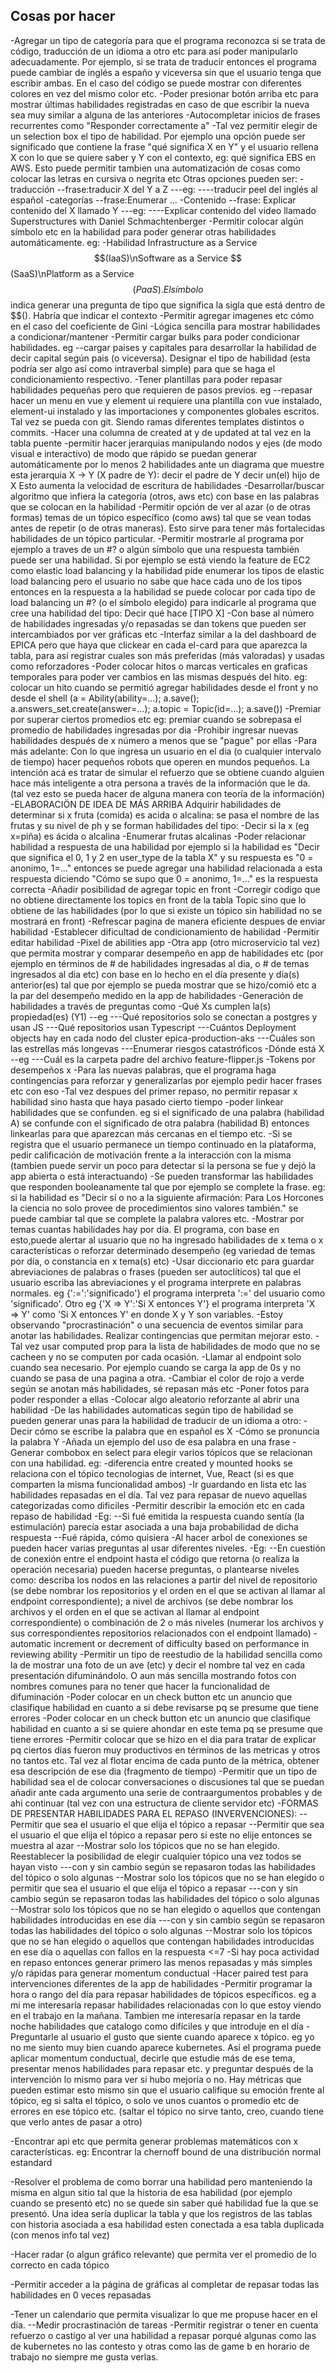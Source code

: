 ## Cosas por hacer
-Agregar un tipo de categoría para que el programa reconozca
 si se trata de código, traducción de un idioma a otro etc
 para así poder manipularlo adecuadamente. Por ejemplo, si se
 trata de traducir entonces el programa puede cambiar de inglés
 a españo y viceversa sin que el usuario tenga que escribir ambas.
 En el caso del código se puede mostrar con diferentes colores 
 en vez del mismo color etc.
-Poder presionar botón arriba etc para mostrar últimas habilidades
 registradas en caso de que escribir la nueva sea muy similar
 a alguna de las anteriores
-Autocompletar inicios de frases recurrentes como "Responder correctamente a"
-Tal vez permitir elegir de un selection box el tipo de habilidad. Por ejemplo
 una opción puede ser significado que contiene la frase "qué significa X en Y"
 y el usuario rellena X con lo que se quiere saber y Y con el contexto, eg:
 qué significa EBS en AWS. Esto puede permitir tambien una automatización de cosas como colocar las letras en cursiva o negrita etc Otras opciones pueden ser:
    -traducción
    --frase:traducir X del Y a Z
    ---eg:
    ----traducir peel del inglés al español
    -categorías
    --frase:Enumerar ...
    -Contenido
    --frase: Explicar contenido del X llamado Y
    ---eg:
    ----Explicar contenido del video llamado Superstructures with Daniel Schmachtenberger
-Permitir colocar algún símbolo etc en la habilidad para poder generar 
 otras habilidades automáticamente. eg:
 -Habilidad Infrastructure as a Service $$(IaaS)\nSoftware as a Service $$(SaaS)\nPlatform as a Service $$(PaaS). El símbolo $$ indica generar una pregunta de
 tipo que significa la sigla que está dentro de $$(). Habría que indicar el contexto
-Permitir agregar imagenes etc cómo en el caso del coeficiente de Gini
-Lógica sencilla para mostrar habilidades a condicionar/mantener
-Permitir cargar bulks para poder condicionar habilidades. eg
--cargar paises y capitales para desarrollar la habilidad de decir capital
  según pais (o viceversa). Designar el tipo de habilidad (esta podría ser
  algo así como intraverbal simple) para que se haga el condicionamiento
  respectivo.
-Tener plantillas para poder repasar habilidades pequeñas pero que 
 requieren de pasos previos. eg
--repasar hacer un menu en vue y element ui requiere una plantilla con
  vue instalado, element-ui instalado y las importaciones y componentes
  globales escritos. Tal vez se pueda con git. Siendo ramas diferentes
  templates distintos o commits.
-Hacer una columna de created at y de updated at tal vez en la tabla puente
-permitir hacer jerarquias manipulando nodos y ejes (de modo visual e   interactivo) de modo que rápido se puedan generar automáticamente por lo menos
 2 habilidades ante un diagrama que muestre esta jerarquia X -> Y (X padre de Y):
 decir el padre de Y
 decir un(el) hijo de X
 Esto aumenta la velocidad de escritura de habilidades
-Desarrollar/buscar algoritmo que infiera la categoría (otros, aws etc) con base
 en las palabras que se colocan en la habilidad
-Permitir opción de ver al azar (o de otras formas) temas de un tópico específico
 (como aws) tal que se vean todas antes de repetir (o de otras maneras). Esto
 sirve para tener más fortalecidas habilidades de un tópico particular.
-Permitir mostrarle al programa por ejemplo a traves de un #? o algún símbolo
 que una respuesta también puede ser una habilidad. Si por ejemplo se está viendo la feature de EC2 como elastic load balancing y la habilidad pide enumerar los tipos de elastic load balancing pero el usuario no sabe que 
 hace cada uno de los tipos entonces en la respuesta a la habilidad se puede 
 colocar por cada tipo de load balancing un #? (o el símbolo elegido) para indicarle al programa que cree una habilidad del tipo: Decir qué hace [TIPO X]
-Con base al número de habilidades ingresadas y/o repasadas se dan tokens que
 pueden ser intercambiados por ver gráficas etc
-Interfaz similar a la del dashboard de EPICA pero que haya que clickear en cada
 el-card para que aparezca la tabla, para así registrar cuales son más preferidas
 (más valoradas) y usadas como reforzadores
-Poder colocar hitos o marcas verticales en graficas temporales para poder
 ver cambios en las mismas después del hito.
 eg:
  colocar un hito cuando se permitió agregar habilidades desde el front y no
  desde el shell (a = Ability(ability=...); a.save(); a.answers_set.create(answer=...); a.topic = Topic(id=...); a.save())
-Premiar por superar ciertos promedios etc
 eg:
  premiar cuando se sobrepasa el promedio de habilidades ingresadas por dia
-Prohibir ingresar nuevas habilidades después de x número a menos que se "pague" 
 por ellas
-Para más adelante: Con lo que ingresa un usuario en el dia (o cualquier intervalo
 de tiempo) hacer pequeños robots que operen en mundos pequeños. La intención acá
 es tratar de simular el refuerzo que se obtiene cuando alguien hace más inteligente
 a otra persona a través de la información que le da. (tal vez esto se pueda hacer
 de alguna manera con teoría de la información)
-ELABORACIÖN DE IDEA DE MÁS ARRIBA
 Adquirir habilidades de determinar si x fruta (comida) es acida o alcalina:
 se pasa el nombre de las frutas y su nivel de ph y se forman habilidades del tipo:
 -Decir si la x (eg x=piña) es ácida o alcalina
 -Enumerar frutas alcalinas
-Poder relacionar habilidad a respuesta de una habilidad por ejemplo si la
 habilidad es "Decir que significa el 0, 1 y 2 en user_type de la tabla X"
 y su respuesta es "0 = anonimo, 1=..." entonces se puede agregar una 
 habilidad relacionada a esta respuesta diciendo "Cómo se supo que 0 = anonimo, 1=..." es la respuesta correcta
-Añadir posibilidad de agregar topic en front
-Corregir codigo que no obtiene directamente los topics en front de la tabla Topic
 sino que lo obtiene de las habilidades (por lo que si existe un tópico sin habilidad no se mostrará en front)
-Refrescar pagina de manera eficiente despues de enviar habilidad
-Establecer dificultad de condicionamiento de habilidad
-Permitir editar habilidad
-Pixel de abilities app
-Otra app (otro microservicio tal vez) que permita mostrar y comparar desempeño
 en app de habilidades etc (por ejemplo en términos de # de habilidades ingresadas al dia,
 o # de temas ingresados al dia etc) con base en lo hecho en el día presente y día(s) anterior(es) tal que por ejemplo se pueda mostrar que se hizo/comió etc a la
 par del desempeño medido en la app de habilidades
-Generación de habilidades a través de preguntas como
 -Qué Xs cumplen la(s) propiedad(es) (Y1)
 --eg
 ---Qué repositorios solo se conectan a postgres y usan JS
 ---Qué repositorios usan Typescript
 ---Cuántos Deployment objects hay en cada nodo del cluster epica-production-aks
 ---Cuáles son las estrellas más longevas
 ---Enumerar riesgos catastróficos
 -Dónde está X
 --eg
 ---Cuál es la carpeta padre del archivo feature-flipper.js
-Tokens por desempeños x
-Para las nuevas palabras, que el programa haga contingencias para
 reforzar y generalizarlas por ejemplo pedir hacer frases etc con eso
-Tal vez despues del primer repaso, no permitir repasar x habilidad
 sino hasta que haya pasado cierto tiempo
-poder linkear habilidades que se confunden. eg si el significado 
 de una palabra (habilidad A) se confunde con el significado de otra
 palabra (habilidad B) entonces linkearlas para que aparezcan más 
 cercanas en el tiempo etc.
-Si se registra que el usuario permanece un tiempo continuado en la
 plataforma, pedir calificación de motivación frente a la interacción
 con la misma (tambien puede servir un poco para detectar si la persona
 se fue y dejó la app abierta o está interactuando)
-Se pueden transformar las habilidades que responden booleanamente tal 
 que por ejemplo se complete la frase. eg: si la habilidad es "Decir sí 
 o no a la siguiente afirmación: Para Los Horcones la ciencia no solo
 provee de procedimientos sino valores también." se puede cambiar tal que
 se complete la palabra valores etc.
-Mostrar por temas cuantas habilidades hay por día. El programa, con base en esto,puede alertar al usuario que no ha ingresado habilidades de x tema o 
 x características o reforzar determinado desempeño (eg variedad de temas
 por día, o constancia en x tema(s) etc)
-Usar diccionario etc para guardar abreviaciones de palabras o frases (pueden ser autoclíticos) tal que el usuario escriba las abreviaciones
 y el programa interprete en palabras normales. eg {':=':'significado'}
 el programa interpreta ':=' del usuario como 'significado'. Otro eg 
 {'X => Y':'Si X entonces Y'} el programa interpreta 'X => Y' como
 'Si X entonces Y' en donde X y Y son variables.
-Estoy observando "procrastinación" o una secuencia de eventos
 similar para anotar las habilidades. Realizar contingencias que permitan
 mejorar esto.
-Tal vez usar computed prop para la lista de habilidades de modo que no
 se cacheen y no se computen por cada ocasión.
-Llamar al endpoint solo cuando sea necesario. Por ejemplo cuando se carga
 la app de 0s y no cuando se pasa de una pagina a otra.
-Cambiar el color de rojo a verde según se anotan más habilidades, sé repasan
 más etc
-Poner fotos para poder responder a ellas
-Colocar algo aleatorio reforzante al abrir una habilidad
-De las habilidades automaticas según tipo de habilidad se pueden generar
 unas para la habilidad de traducir de un idioma a otro:
 -Decir cómo se escribe la palabra que en español es X
 -Cómo se pronuncia la palabra Y
 -Añada un ejemplo del uso de esa palabra en una frase
-Generar combobox en select para elegir varios tópicos que se relacionan
 con una habilidad. eg:
 -diferencia entre created y mounted hooks se relaciona con el tópico 
  tecnologias de internet, Vue, React (si es que comparten la misma
  funcionalidad ambos)
-Ir guardando en lista etc las habilidades repasadas en el día. Tal vez
 para repasar de nuevo aquellas categorizadas como dificiles
-Permitir describir la emoción etc en cada repaso de habilidad
 -Eg:
 --Si fué emitida la respuesta cuando sentía (la estimulación)
   parecía estar asociada a una baja probabilidad de dicha respuesta
 --Fué rápida, cómo quisiera
-Al hacer arbol de conexiones se pueden hacer varias preguntas 
 al usar diferentes niveles. 
 -Eg:
 --En cuestión de conexión entre el endpoint hasta el código
   que retorna (o realiza la operación necesaria) pueden hacerse 
   preguntas, o plantearse niveles como: describa los nodos en
   las relaciones a partir del nivel de repositorio (se debe
   nombrar los repositorios y el orden en el que se activan al llamar
   al endpoint correspondiente); a nivel de archivos (se debe
   nombrar los archivos y el orden en el que se activan al llamar
   al endpoint correspondiente) o combinación de 2 o más niveles
   (numerar los archivos y sus correspondientes repositorios relacionados
   con el endpoint llamado)
-automatic increment or decrement of difficulty based on performance 
 in reviewing ability
-Permitir un tipo de reestudio de la habilidad sencilla como la de mostrar
 una foto de un ave (etc) y decir el nombre tal vez en cada presentación
 difuminándolo. O aun más sencilla mostrando fotos con nombres comunes
 para no tener que hacer la funcionalidad de difuminación
-Poder colocar en un check button etc un anuncio que clasifique habilidad
 en cuanto a si debe revisarse pq se presume que tiene errores
-Poder colocar en un check button etc un anuncio que clasifique habilidad
 en cuanto a si se quiere ahondar en este tema pq se presume que tiene errores
-Permitir colocar que se hizo en el dia para tratar de explicar pq
 ciertos días fueron muy productivos en términos de las metricas 
 y otros no tantos etc. Tal vez al flotar encima de cada punto de la
 métrica, obtener esa descripción de ese dia (fragmento de tiempo)
-Permitir que un tipo de habilidad sea el de colocar conversaciones
 o discusiones tal que se puedan añadir ante cada argumento una serie
 de contraargumentos probables y de ahi continuar (tal vez con una
 estructura de cliente servidor etc)
-FORMAS DE PRESENTAR HABILIDADES PARA EL REPASO (INVERVENCIONES):
--Permitir que sea el usuario el que elija el tópico a repasar
--Permitir que sea el usuario el que elija el tópico a repasar pero
  si este no elije entonces se muestra al azar
--Mostrar solo los tópicos que no se han elegido. Reestablecer la posibilidad
  de elegir cualquier tópico una vez todos se hayan visto
---con y sin cambio según se repasaron todas las habilidades del tópico
   o solo algunas
--Mostrar solo los tópicos que no se han elegido o permitir que sea el
  usuario el que elija el tópico a repasar
---con y sin cambio según se repasaron todas las habilidades del tópico
   o solo algunas
--Mostrar solo los tópicos que no se han elegido o aquellos que contengan
  habilidades introducidas en ese día
---con y sin cambio según se repasaron todas las habilidades del tópico
   o solo algunas
--Mostrar solo los tópicos que no se han elegido o aquellos que contengan
  habilidades introducidas en ese día o  aquellas con fallos en la respuesta
  <=7
-Si hay poca actividad en repaso entonces generar primero las menos repasadas
 y más simples y/o rápidas para generar momentum conductual
-Hacer paired test para intervenciones diferentes de la app de habilidades
-Permitir programar la hora o rango del día para repasar habilidades de    tópicos específicos. eg a mi me interesaría repasar habilidades relacionadas
con lo que estoy viendo en el trabajo en la mañana. Tambien me interesaría
repasar en la tarde noche habilidades que catalogo como difíciles y que introduje en el día 
-Preguntarle al usuario el gusto que siente cuando aparece x tópico. eg
 yo no me siento muy bien cuando aparece kubernetes. Así el programa
 puede aplicar momentum conductual, decirle que estudie más de ese tema,
 presentar menos habilidades para repasar etc. y preguntar después de
 la intervención lo mismo para ver si hubo mejoría o no. Hay métricas
 que pueden estimar esto mismo sin que el usuario califique su emoción
 frente al tópico, eg si salta el tópico, o solo ve unos cuantos o
 promedio etc de errores en ese tópico etc. (saltar el tópico no sirve 
 tanto, creo, cuando tiene que verlo antes de pasar a otro)

-Encontrar api etc que permita generar problemas matemáticos con
 x características. eg: Encontrar la chernoff bound de una 
 distribución normal estandard

-Resolver el problema de como borrar una habilidad pero manteniendo
 la misma en algun sitio tal que la historia de esa habilidad 
 (por ejemplo cuando se presentó etc) no se quede sin saber
 qué habilidad fue la que se presentó. Una idea sería duplicar
 la tabla y que los registros de las tablas con historia asociada
 a esa habilidad esten conectada a esa tabla duplicada (con menos
 info tal vez)

-Hacer radar (o algun gráfico relevante) que permita ver el promedio
 de lo correcto en cada tópico

-Permitir acceder a la página de gráficas al completar de repasar todas
 las habilidades en 0 veces repasadas

-Tener un calendario que permita visualizar lo que me propuse hacer 
 en el día. 
--Medir procrastinación de tareas
-Permitir registrar o tener en cuenta refuerzo o castigo al ver una
 habilidad a repasar porqué algunas como las de kubernetes no las contesto
 y otras como las de game b en horario de trabajo no siempre me gusta verlas. 
